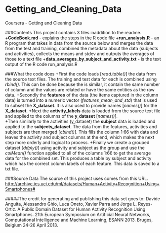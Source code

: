 # Getting_and_Cleaning_Data
Coursera - Getting and Cleaning Data

###Contents
This project contains 3 files inaddition to the readme.
+**CodeBook.md** - explains the steps in the R code file 
+**run_analysis.R** - an R program that takes in data from the source below and merges the data from the test and training, combined the metadata about the data (subjects and activities), collects the means and stdev and outputs the averages of those to a text file
+**data_averages_by_subject_and_activity.txt** - is the text output of the R code run_analysis.R

###What the code does
+First the code loads [*read.table()*] the data from the source text files.  The training and test data for each is combined using *rbind()*.  This can be done because the is similar, it contain the same number of column and the values are related or have the same entities as the raw data.
+Secondly the **features** of the data (the items captured in the column data) is turned into a numeric vector (*features_mean_and_std*) that is used to subset the **X_dataset**.  It is also used to provide names [*names()*] for the **X_dataset**.
+Next the **activity_labels** data is loaded from the source text file and applied to the columns of the **y_dataset** [*names()*].  
+Then similarly to the activities (y_dataset) the **subject** data is loaded and applied to the **subjects_dataset**.  The data from the features, activities and subjects are then merged [*cbind()*].  This fills the column 1:66 with data and leaves the activity and subject columns at the end, which makes the next step more orderly and logical to process.
+Finally we create a grouped dataset [*ddply()*] using activity and subject as the group and use the *colMean()* function applied to all of the columns 1:66 to get the average data for the combined set.  This produces a table by subject and activity which has the correct column labels of each feature.  This data is saved to a txt file.

###Source Data
The source of this project uses comes from this URL.  
http://archive.ics.uci.edu/ml/datasets/Human+Activity+Recognition+Using+Smartphones#

#####The credit for generating and publishing this data set goes to:
Davide Anguita, Alessandro Ghio, Luca Oneto, Xavier Parra and Jorge L. Reyes-Ortiz. A Public Domain Dataset for Human Activity Recognition Using Smartphones. 21th European Symposium on Artificial Neural Networks, Computational Intelligence and Machine Learning, ESANN 2013. Bruges, Belgium 24-26 April 2013.

